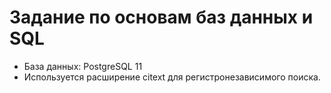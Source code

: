 # Задание по основам баз данных и SQL

* База данных: PostgreSQL 11
* Используется расширение citext для регистронезависимого поиска.